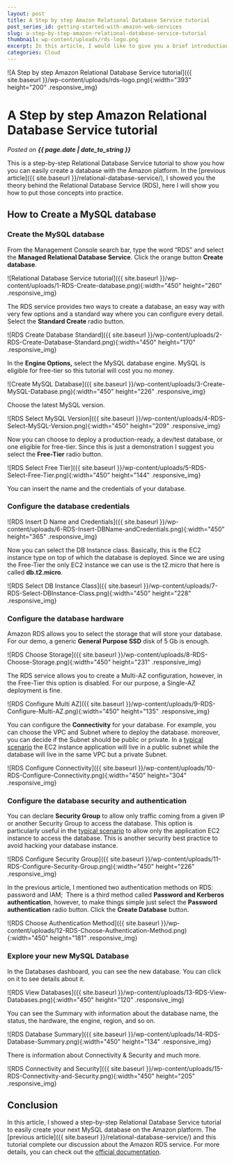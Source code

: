 ```yaml
---
layout: post
title: A Step by step Amazon Relational Database Service tutorial
post_series_id: getting-started-with-amazon-web-services
slug: a-step-by-step-amazon-relational-database-service-tutorial
thumbnail: wp-content/uploads/rds-logo.png
excerpt: In this article, I would like to give you a brief introduction to Kubernetes and how to deploy applications on it.
categories: Cloud
---
```


![A Step by step Amazon Relational Database Service tutorial]({{ site.baseurl }}/wp-content/uploads/rds-logo.png){:width="393" height="200" .responsive_img}

# A Step by step Amazon Relational Database Service tutorial
_Posted on **{{ page.date | date_to_string }}**_

This is a step-by-step Relational Database Service tutorial to show you how you can easily create a database with the Amazon platform. In the [previous article]({{ site.baseurl }}/relational-database-service/), I showed you the theory behind the Relational Database Service (RDS), here I will show you how to put those concepts into practice.

## How to Create a MySQL database

### Create the MySQL database

From the Management Console search bar, type the word “RDS” and select the **Managed Relational Database Service**. Click the orange button **Create database**.

![Relational Database Service tutorial]({{ site.baseurl }}/wp-content/uploads/1-RDS-Create-database.png){:width="450" height="260" .responsive_img}

The RDS service provides two ways to create a database, an easy way with very few options and a standard way where you can configure every detail. Select the **Standard Create** radio button.

![RDS Create Database Standard]({{ site.baseurl }}/wp-content/uploads/2-RDS-Create-Database-Standard.png){:width="450" height="170" .responsive_img}

In the **Engine Options,** select the MySQL database engine. MySQL is eligible for free-tier so this tutorial will cost you no money.

![Create MySQL Database]({{ site.baseurl }}/wp-content/uploads/3-Create-MySQL-Database.png){:width="450" height="226" .responsive_img}

Choose the latest MySQL version.

![RDS Select MySQL Version]({{ site.baseurl }}/wp-content/uploads/4-RDS-Select-MySQL-Version.png){:width="450" height="209" .responsive_img}

Now you can choose to deploy a production-ready, a dev/test database, or one eligible for free-tier. Since this is just a demonstration I suggest you select the **Free-Tier** radio button.

![RDS Select Free Tier]({{ site.baseurl }}/wp-content/uploads/5-RDS-Select-Free-Tier.png){:width="450" height="144" .responsive_img}

You can insert the name and the credentials of your database.

### Configure the database credentials

![RDS Insert D Name and Credentials]({{ site.baseurl }}/wp-content/uploads/6-RDS-Insert-DBName-andCredentials.png){:width="450" height="365" .responsive_img}

Now you can select the DB Instance class. Basically, this is the EC2 instance type on top of which the database is deployed. Since we are using the Free-Tier the only EC2 instance we can use is the t2.micro that here is called **db.t2.micro**.

![RDS Select DB Instance Class]({{ site.baseurl }}/wp-content/uploads/7-RDS-Select-DBInstance-Class.png){:width="450" height="228" .responsive_img}

### Configure the database hardware

Amazon RDS allows you to select the storage that will store your database. For our demo, a generic **General Purpose SSD** disk of 5 Gb is enough.

![RDS Choose Storage]({{ site.baseurl }}/wp-content/uploads/8-RDS-Choose-Storage.png){:width="450" height="231" .responsive_img}

The RDS service allows you to create a Multi-AZ configuration, however, in the Free-Tier this option is disabled. For our purpose, a Single-AZ deployment is fine.

![RDS Configure Multi AZ]({{ site.baseurl }}/wp-content/uploads/9-RDS-Configure-Multi-AZ.png){:width="450" height="135" .responsive_img}

You can configure the **Connectivity** for your database. For example, you can choose the VPC and Subnet where to deploy the database. moreover, you can decide if the Subnet should be public or private. In a [typical scenario](relational-database-service) the EC2 instance application will live in a public subnet while the database will live in the same VPC but a private Subnet.

![RDS Configure Connectivity]({{ site.baseurl }}/wp-content/uploads/10-RDS-Configure-Connectivity.png){:width="450" height="304" .responsive_img}

### Configure the database security and authentication

You can declare **Security Group** to allow only traffic coming from a given IP or another Security Group to access the database. This option is particularly useful in the [typical scenario](relational-database-service) to allow only the application EC2 instance to access the database. This is another security best practice to avoid hacking your database instance.

![RDS Configure Security Group]({{ site.baseurl }}/wp-content/uploads/11-RDS-Configure-Security-Group.png){:width="450" height="226" .responsive_img}

In the previous article, I mentioned two authentication methods on RDS: password and IAM;  There is a third method called **Password and Kerberos authentication**, however, to make things simple just select the **Password authentication** radio button. Click the **Create Database** button.

![RDS Choose Authentication Method]({{ site.baseurl }}/wp-content/uploads/12-RDS-Choose-Authentication-Method.png){:width="450" height="181" .responsive_img}

### Explore your new MySQL Database

In the Databases dashboard, you can see the new database. You can click on it to see details about it.

![RDS View Databases]({{ site.baseurl }}/wp-content/uploads/13-RDS-View-Databases.png){:width="450" height="120" .responsive_img}

You can see the Summary with information about the database name, the status, the hardware, the engine, region, and so on.

![RDS Database Summary]({{ site.baseurl }}/wp-content/uploads/14-RDS-Database-Summary.png){:width="450" height="134" .responsive_img}

There is information about Connectivity & Security and much more.

![RDS Connectivity and Security]({{ site.baseurl }}/wp-content/uploads/15-RDS-Connectivity-and-Security.png){:width="450" height="205" .responsive_img}

## Conclusion

In this article, I showed a step-by-step Relational Database Service tutorial to easily create your next MySQL database on the Amazon platform. The [previous article]({{ site.baseurl }}/relational-database-service/) and this tutorial complete our discussion about the Amazon RDS service. For more details, you can check out the [official documentation](https://docs.aws.amazon.com/it_it/AmazonRDS/latest/UserGuide/Welcome.html).

